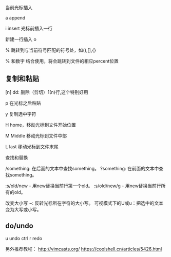 
当前光标插入

a append 

i insert 光标前插入一行

新建一行插入
o 

% 跳转到与当前符号匹配的符号处，如(),[],{}

% 和数字 结合使用，将会跳转到文件的相应percent位置

## 复制和粘贴

[n] dd: 删除（剪切）1(n)行,这个特别好用

p 在光标之后粘贴

y 复制选中字符

H home，移动光标到文件开始位置

M Middle 移动光标到文件中部

L last 移动光标到文件末尾

查找和替换

/something: 在后面的文本中查找something。
?something: 在前面的文本中查找something。


:s/old/new - 用new替换当前行第一个old。
:s/old/new/g - 用new替换当前行所有的old。

 改变大小写
~: 反转光标所在字符的大小写。
可视模式下的U或u：把选中的文本变为大写或小写。

## do/undo
u undo
ctrl r redo


另外推荐教程：
http://vimcasts.org/
https://coolshell.cn/articles/5426.html

